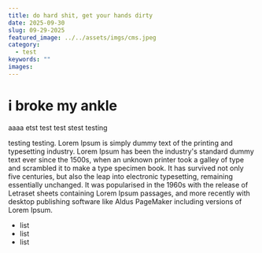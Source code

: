 ```yaml
---
title: do hard shit, get your hands dirty
date: 2025-09-30
slug: 09-29-2025
featured_image: ../../assets/imgs/cms.jpeg
category:
  - test
keywords: ""
images:
---
```

# i broke my ankle 

aaaa etst test test stest testing

testing testing. Lorem Ipsum is simply dummy text of the printing and typesetting industry. Lorem Ipsum has been the industry's standard dummy text ever since the 1500s, when an unknown printer took a galley of type and scrambled it to make a type specimen book. It has survived not only five centuries, but also the leap into electronic typesetting, remaining essentially unchanged. It was popularised in the 1960s with the release of Letraset sheets containing Lorem Ipsum passages, and more recently with desktop publishing software like Aldus PageMaker including versions of Lorem Ipsum.

- list
- list 
- list
